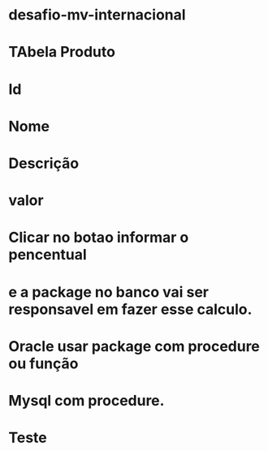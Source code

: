 # desafio-mv-internacional

# TAbela Produto
# Id
# Nome
# Descrição
# valor

# Clicar no botao informar o pencentual
# e a package no banco vai ser responsavel em fazer esse calculo.
# Oracle usar package com procedure ou função
# Mysql com procedure.
# Teste
